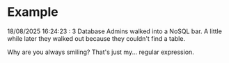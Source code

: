 # Example

<!-- replace-with-date starts -->
18/08/2025 16:24:23 : 3 Database Admins walked into a NoSQL bar. A little while later they walked out because they couldn't find a table.
<!-- replace-with-date ends -->

<!-- replace-with-joke starts -->
Why are you always smiling? That's just my... regular expression.
<!-- replace-with-joke ends -->